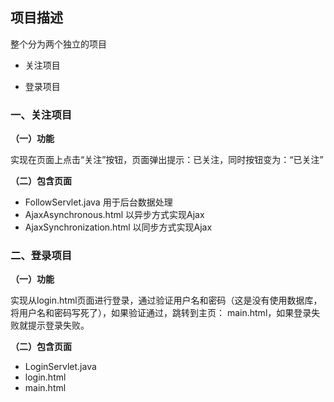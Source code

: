 ## 项目描述

整个分为两个独立的项目

- 关注项目

- 登录项目


### 一、关注项目

**（一）功能**

实现在页面上点击“关注”按钮，页面弹出提示：已关注，同时按钮变为：“已关注”


**（二）包含页面**
- FollowServlet.java   用于后台数据处理
- AjaxAsynchronous.html  以异步方式实现Ajax
- AjaxSynchronization.html 以同步方式实现Ajax



### 二、登录项目

**（一）功能**

实现从login.html页面进行登录，通过验证用户名和密码（这是没有使用数据库，将用户名和密码写死了），如果验证通过，跳转到主页：
main.html，如果登录失败就提示登录失败。

**（二）包含页面**

- LoginServlet.java
- login.html
- main.html

